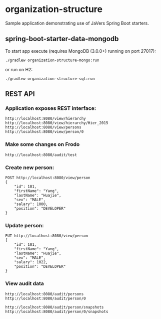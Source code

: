 # organization-structure
Sample application demonstrating use of JaVers Spring Boot starters.

## spring-boot-starter-data-mongodb

To start app execute (requires MongoDB (3.0.0+) running on port 27017):
 
```
./gradlew organization-structure-mongo:run
```

or run on H2:

```
./gradlew organization-structure-sql:run
```

## REST API

### Application exposes REST interface:

```
http://localhost:8080/view/hierarchy
http://localhost:8080/view/hierarchy/Hier_2015
http://localhost:8080/view/persons
http://localhost:8080/view/person/0
```

### Make some changes on Frodo

```
http://localhost:8080/audit/test
```

### Create new person:

```
POST http://localhost:8080/view/person
{
	"id": 101,
	"firstName": "Yang",
	"lastName": "Huajie",
	"sex": "MALE",
	"salary": 1000,
	"position": "DEVELOPER"
}
```

### Update person:

```
PUT http://localhost:8080/view/person
{
	"id": 101,
	"firstName": "Yang",
	"lastName": "Huajie",
	"sex": "MALE",
	"salary": 1022,
	"position": "DEVELOPER"
}
```

### View audit data

```
http://localhost:8080/audit/persons
http://localhost:8080/audit/person/0

http://localhost:8080/audit/person/snapshots
http://localhost:8080/audit/person/0/snapshots
```